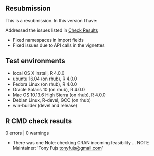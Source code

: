## Resubmission
This is a resubmission. In this version I have:

Addressed the issues listed in [Check Results](https://cran.r-project.org/web/checks/check_results_povcalnetR.html)

* Fixed namespaces in import fields
* Fixed issues due to API calls in the vignettes

## Test environments
* local OS X install, R 4.0.0
* ubuntu 16.04 (on rhub), R 4.0.0
* Fedora Linux (on rhub), R 4.0.0
* Oracle Solaris 10 (on rhub), R 4.0.0
* Mac OS 10.13.6 High Sierra (on rhub), R 4.0.0
* Debian Linux, R-devel, GCC (on rhub)
* win-builder (devel and release)

## R CMD check results

0 errors | 0 warnings

* There was one Note:
checking CRAN incoming feasibility ... NOTE
Maintainer: 'Tony Fujs <tonyfujs@gmail.com>'

